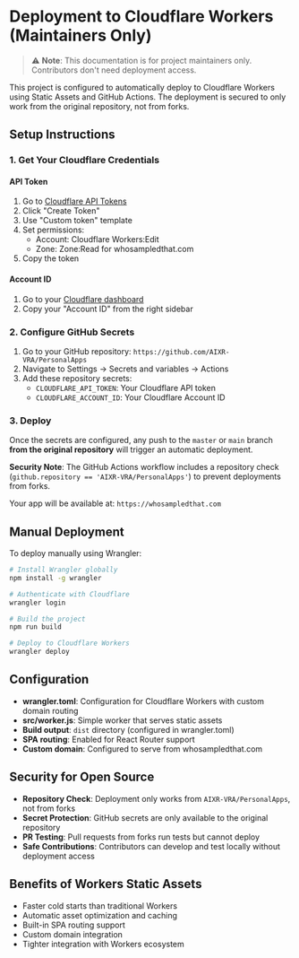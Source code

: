 # Deployment to Cloudflare Workers (Maintainers Only)

> ⚠️ **Note**: This documentation is for project maintainers only. Contributors don't need deployment access.

This project is configured to automatically deploy to Cloudflare Workers using Static Assets and GitHub Actions. The deployment is secured to only work from the original repository, not from forks.

## Setup Instructions

### 1. Get Your Cloudflare Credentials

#### API Token
1. Go to [Cloudflare API Tokens](https://dash.cloudflare.com/profile/api-tokens)
2. Click "Create Token"
3. Use "Custom token" template
4. Set permissions:
   - Account: Cloudflare Workers:Edit
   - Zone: Zone:Read for whosampledthat.com
5. Copy the token

#### Account ID
1. Go to your [Cloudflare dashboard](https://dash.cloudflare.com/)
2. Copy your "Account ID" from the right sidebar

### 2. Configure GitHub Secrets

1. Go to your GitHub repository: `https://github.com/AIXR-VRA/PersonalApps`
2. Navigate to Settings → Secrets and variables → Actions
3. Add these repository secrets:
   - `CLOUDFLARE_API_TOKEN`: Your Cloudflare API token
   - `CLOUDFLARE_ACCOUNT_ID`: Your Cloudflare Account ID

### 3. Deploy

Once the secrets are configured, any push to the `master` or `main` branch **from the original repository** will trigger an automatic deployment.

**Security Note**: The GitHub Actions workflow includes a repository check (`github.repository == 'AIXR-VRA/PersonalApps'`) to prevent deployments from forks.

Your app will be available at: `https://whosampledthat.com`

## Manual Deployment

To deploy manually using Wrangler:

```bash
# Install Wrangler globally
npm install -g wrangler

# Authenticate with Cloudflare
wrangler login

# Build the project
npm run build

# Deploy to Cloudflare Workers
wrangler deploy
```

## Configuration

- **wrangler.toml**: Configuration for Cloudflare Workers with custom domain routing
- **src/worker.js**: Simple worker that serves static assets
- **Build output**: `dist` directory (configured in wrangler.toml)
- **SPA routing**: Enabled for React Router support
- **Custom domain**: Configured to serve from whosampledthat.com

## Security for Open Source

- **Repository Check**: Deployment only works from `AIXR-VRA/PersonalApps`, not from forks
- **Secret Protection**: GitHub secrets are only available to the original repository
- **PR Testing**: Pull requests from forks run tests but cannot deploy
- **Safe Contributions**: Contributors can develop and test locally without deployment access

## Benefits of Workers Static Assets

- Faster cold starts than traditional Workers
- Automatic asset optimization and caching
- Built-in SPA routing support
- Custom domain integration
- Tighter integration with Workers ecosystem 